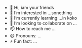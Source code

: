 - 👋 Hi, iam your friends
- 👀 I’m interested in ...sonething
- 🌱 I’m currently learning ...in koko
- 💞️ I’m looking to collaborate on ...
- 📫 How to reach me ...
- 😄 Pronouns: ...
- ⚡ Fun fact: ...

<!---
ardypamei/ardypamei is a ✨ special ✨ repository because its `README.md` (this file) appears on your GitHub profile.
You can click the Preview link to take a look at your changes.
--->
